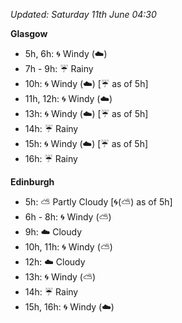 *Updated: Saturday 11th June 04:30*

**Glasgow**

* 5h, 6h: :cyclone: Windy (:cloud:)
* 7h - 9h: :umbrella: Rainy
* 10h: :cyclone: Windy (:cloud:) [:umbrella: as of 5h]
* 11h, 12h: :cyclone: Windy (:cloud:)
* 13h: :cyclone: Windy (:cloud:) [:umbrella: as of 5h]
* 14h: :umbrella: Rainy
* 15h: :cyclone: Windy (:cloud:) [:umbrella: as of 5h]
* 16h: :umbrella: Rainy

**Edinburgh**

* 5h: :partly_sunny: Partly Cloudy [:cyclone:(:partly_sunny:) as of 5h]
* 6h - 8h: :cyclone: Windy (:partly_sunny:)
* 9h: :cloud: Cloudy
* 10h, 11h: :cyclone: Windy (:partly_sunny:)
* 12h: :cloud: Cloudy
* 13h: :cyclone: Windy (:partly_sunny:)
* 14h: :umbrella: Rainy
* 15h, 16h: :cyclone: Windy (:cloud:)
